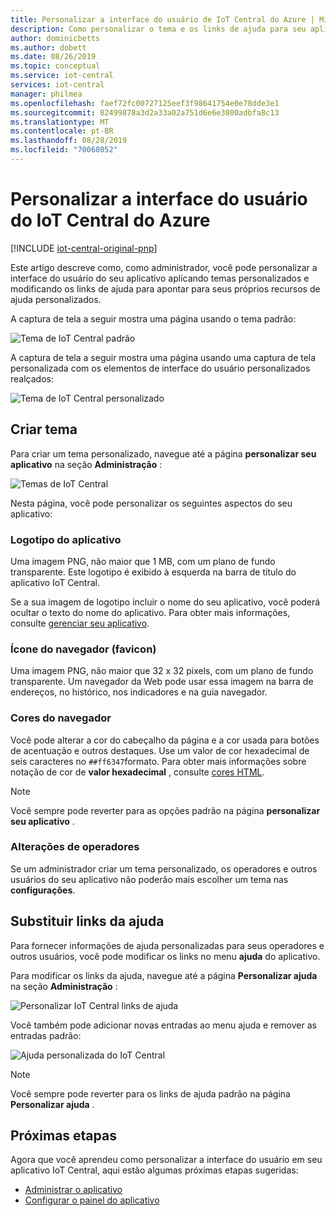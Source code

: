 ```yaml
---
title: Personalizar a interface do usuário de IoT Central do Azure | Microsoft Docs
description: Como personalizar o tema e os links de ajuda para seu aplicativo do Azure IoT central
author: dominicbetts
ms.author: dobett
ms.date: 08/26/2019
ms.topic: conceptual
ms.service: iot-central
services: iot-central
manager: philmea
ms.openlocfilehash: faef72fc00727125eef3f98641754e0e78dde3e1
ms.sourcegitcommit: 82499878a3d2a33a02a751d6e6e3800adbfa8c13
ms.translationtype: MT
ms.contentlocale: pt-BR
ms.lasthandoff: 08/28/2019
ms.locfileid: "70068052"
---
```

# <a name="customize-the-azure-iot-central-ui"></a>Personalizar a interface do usuário do IoT Central do Azure

[!INCLUDE [iot-central-original-pnp](../../includes/iot-central-original-pnp-note.md)]

Este artigo descreve como, como administrador, você pode personalizar a interface do usuário do seu aplicativo aplicando temas personalizados e modificando os links de ajuda para apontar para seus próprios recursos de ajuda personalizados.

A captura de tela a seguir mostra uma página usando o tema padrão:

![Tema de IoT Central padrão](./media/howto-customize-ui/standard-ui.png)

A captura de tela a seguir mostra uma página usando uma captura de tela personalizada com os elementos de interface do usuário personalizados realçados:

![Tema de IoT Central personalizado](./media/howto-customize-ui/themed-ui.png)

## <a name="create-theme"></a>Criar tema

Para criar um tema personalizado, navegue até a página **personalizar seu aplicativo** na seção **Administração** :

![Temas de IoT Central](./media/howto-customize-ui/themes.png)

Nesta página, você pode personalizar os seguintes aspectos do seu aplicativo:

### <a name="application-logo"></a>Logotipo do aplicativo

Uma imagem PNG, não maior que 1 MB, com um plano de fundo transparente. Este logotipo é exibido à esquerda na barra de título do aplicativo IoT Central.

Se a sua imagem de logotipo incluir o nome do seu aplicativo, você poderá ocultar o texto do nome do aplicativo. Para obter mais informações, consulte [gerenciar seu aplicativo](./howto-administer.md#change-application-name-and-url).

### <a name="browser-icon-favicon"></a>Ícone do navegador (favicon)

Uma imagem PNG, não maior que 32 x 32 pixels, com um plano de fundo transparente. Um navegador da Web pode usar essa imagem na barra de endereços, no histórico, nos indicadores e na guia navegador.

### <a name="browser-colors"></a>Cores do navegador

Você pode alterar a cor do cabeçalho da página e a cor usada para botões de acentuação e outros destaques. Use um valor de cor hexadecimal de seis caracteres no `##ff6347`formato. Para obter mais informações sobre notação de cor de **valor hexadecimal** , consulte [cores HTML](https://www.w3schools.com/html/html_colors.asp).

> [!NOTE]
> Você sempre pode reverter para as opções padrão na página **personalizar seu aplicativo** .

### <a name="changes-for-operators"></a>Alterações de operadores

Se um administrador criar um tema personalizado, os operadores e outros usuários do seu aplicativo não poderão mais escolher um tema nas **configurações**.

## <a name="replace-help-links"></a>Substituir links da ajuda

Para fornecer informações de ajuda personalizadas para seus operadores e outros usuários, você pode modificar os links no menu **ajuda** do aplicativo.

Para modificar os links da ajuda, navegue até a página **Personalizar ajuda** na seção **Administração** :

![Personalizar IoT Central links de ajuda](./media/howto-customize-ui/help-links.png)

Você também pode adicionar novas entradas ao menu ajuda e remover as entradas padrão:

![Ajuda personalizada do IoT Central](./media/howto-customize-ui/custom-help.png)

> [!NOTE]
> Você sempre pode reverter para os links de ajuda padrão na página **Personalizar ajuda** .

## <a name="next-steps"></a>Próximas etapas

Agora que você aprendeu como personalizar a interface do usuário em seu aplicativo IoT Central, aqui estão algumas próximas etapas sugeridas:

- [Administrar o aplicativo](./howto-administer.md)
- [Configurar o painel do aplicativo](./howto-configure-homepage.md)